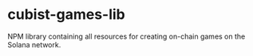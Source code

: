 # cubist-games-lib
NPM library containing all resources for creating on-chain games on the Solana network.
